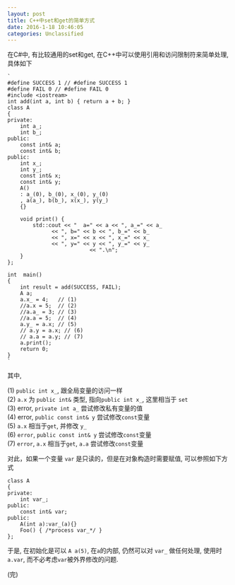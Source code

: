 ```yaml
---
layout: post
title: C++中set和get的简单方式
date: 2016-1-18 10:46:05
categories: Unclassified
---
```


在C#中, 有比较通用的set和get, 在C++中可以使用引用和访问限制符来简单处理,   具体如下

	`
	#define SUCCESS 1 // #define SUCCESS 1
	#define FAIL 0 // #define FAIL 0
	#include <iostream>
	int add(int a, int b) { return a + b; }
	class A
	{
	private:
		int a_;
		int b_;
	public:
		const int& a;
		const int& b;
	public:
		int x_;
		int y_;
		const int& x;
		const int& y;
		A()
		: a_(0), b_(0), x_(0), y_(0)
		, a(a_), b(b_), x(x_), y(y_)
		{}
		
		void print() { 
			std::cout << "  a=" << a << ", a_=" << a_ 
				  << ", b=" << b << ", b_=" << b_
				  << ", x=" << x << ", x_=" << x_
				  << ", y=" << y << ", y_=" << y_
	                          << ".\n";
		}
	};

	int  main()
	{
		int result = add(SUCCESS, FAIL);
		A a;
		a.x_ = 4;	// (1) 
		//a.x = 5;	// (2) 
		//a.a_ = 3; // (3)
		//a.a = 5;  // (4)
		a.y_ = a.x; // (5)
		// a.y = a.x; // (6)
		// a.a = a.y; // (7)	
		a.print();
		return 0;
	}
	`
其中,

(1) `public int x_`, 跟全局变量的访问一样  
(2) `a.x` 为 `public int&` 类型, 指向`public int x_`, 这里相当于 `set`  
(3) error, `private int a_` 尝试修改私有变量的值  
(4) error, `public const int& y` 尝试修改`const`变量  
(5) `a.x` 相当于`get`, 并修改 `y_`  
(6) `error`, `public const int& y` 尝试修改`const`变量  
(7) `error`, `a.x` 相当于`get`, `a.a` 尝试修改`const`变量  

对此，如果一个变量 `var` 是只读的，但是在对象构造时需要赋值, 可以参照如下方式

	class A 
	{
	private:
		int var_;
	public:
		const int& var;
	public:
		A(int a):var_(a){}
		Foo() { /*process var_*/ }
	};

于是, 在初始化是可以 `A a(5)`, 在`a`的内部, 仍然可以对 `var_` 做任何处理, 使用时 `a.var`, 而不必考虑`var`被外界修改的问题.

(完)

